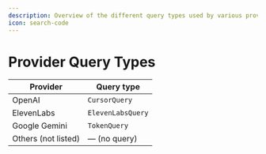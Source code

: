 ```yaml
--- 
description: Overview of the different query types used by various providers
icon: search-code
---
```


# Provider Query Types

| Provider            | Query type        |
| ------------------- | ----------------- |
| OpenAI              | `CursorQuery`     |
| ElevenLabs          | `ElevenLabsQuery` |
| Google Gemini       | `TokenQuery`      |
| Others (not listed) | — (no query)      |
